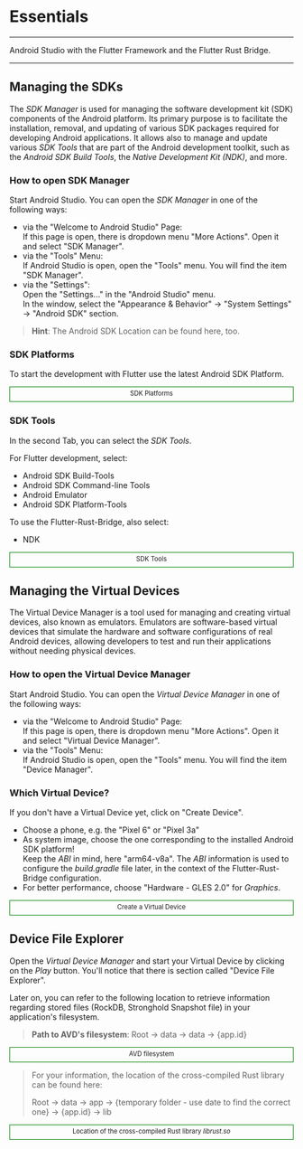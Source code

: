 # Essentials

---

Android Studio with the Flutter Framework and the Flutter Rust Bridge.

---

## Managing the SDKs

The _SDK Manager_ is used for managing the software development kit (SDK) components of the Android platform. Its primary purpose is to facilitate the installation, removal, and updating of various SDK packages required for developing Android applications. It allows also to manage and update various _SDK Tools_ that are part of the Android development toolkit, such as the _Android SDK Build Tools_, the _Native Development Kit (NDK)_, and more.

### How to open SDK Manager

Start Android Studio. You can open the _SDK Manager_ in one of the following ways:

- via the "Welcome to Android Studio" Page: \
  If this page is open, there is dropdown menu "More Actions". Open it and select "SDK Manager".
- via the "Tools" Menu: \
  If Android Studio is open, open the "Tools" menu. You will find the item "SDK Manager".
- via the "Settings": \
  Open the "Settings..." in the "Android Studio" menu. \
  In the window, select the "Appearance & Behavior" -> "System Settings" -> "Android SDK" section.

> **Hint**: The Android SDK Location can be found here, too.

### SDK Platforms

To start the development with Flutter use the latest Android SDK Platform.

<figure style="margin:0;border: 1px solid green;">
<img src="../../assets/sdk_manager_1.jpg" alt=""><figcaption style="font-size: 0.8em;text-align:center;"><p style="margin: 4px 0 7px 0;">SDK Platforms</p></figcaption>
</figure>

### SDK Tools

In the second Tab, you can select the _SDK Tools_.

For Flutter development, select:

- Android SDK Build-Tools
- Android SDK Command-line Tools
- Android Emulator
- Android SDK Platform-Tools

To use the Flutter-Rust-Bridge, also select:

- NDK

<figure style="margin:0;border: 1px solid green;">
<img src="../../assets/sdk_manager_2.jpg" alt=""><figcaption style="font-size: 0.8em;text-align:center;"><p style="margin: 4px 0 7px 0;">SDK Tools</p></figcaption>
</figure>

## Managing the Virtual Devices

The Virtual Device Manager is a tool used for managing and creating virtual devices, also known as emulators. Emulators are software-based virtual devices that simulate the hardware and software configurations of real Android devices, allowing developers to test and run their applications without needing physical devices.

### How to open the Virtual Device Manager

Start Android Studio. You can open the _Virtual Device Manager_ in one of the following ways:

- via the "Welcome to Android Studio" Page: \
  If this page is open, there is dropdown menu "More Actions". Open it and select "Virtual Device Manager".
- via the "Tools" Menu: \
  If Android Studio is open, open the "Tools" menu. You will find the item "Device Manager".

### Which Virtual Device?

If you don't have a Virtual Device yet, click on "Create Device".

- Choose a phone, e.g. the "Pixel 6" or "Pixel 3a"
- As system image, choose the one corresponding to the installed Android SDK platform! \
  Keep the _ABI_ in mind, here "arm64-v8a". The _ABI_ information is used to configure the _build.gradle_ file later, in the context of the Flutter-Rust-Bridge configuration.
- For better performance, choose "Hardware - GLES 2.0" for _Graphics_.

<figure style="margin:0;border: 1px solid green;">
<img src="../../assets/avd.jpg" alt=""><figcaption style="font-size: 0.8em;text-align:center;"><p style="margin: 4px 0 7px 0;">Create a Virtual Device</p></figcaption>
</figure>

###

## Device File Explorer

Open the _Virtual Device Manager_ and start your Virtual Device by clicking on the _Play_ button. You'll notice that there is section called "Device File Explorer".

Later on, you can refer to the following location to retrieve information regarding stored files (RockDB, Stronghold Snapshot file) in your application's filesystem.

> **Path to AVD's filesystem**: Root -> data -> data -> {app.id}

<figure style="margin:0;border: 1px solid green;">
<img src="../../assets/avd.jpg" alt=""><figcaption style="font-size: 0.8em;text-align:center;"><p style="margin: 4px 0 7px 0;">AVD filesystem</p></figcaption>
</figure>

> For your information, the location of the cross-compiled Rust library can be found here:
>
> Root -> data -> app -> {temporary folder - use date to find the correct one} -> {app.id} -> lib

<figure style="margin:0;border: 1px solid green;">
<img src="../../assets/avd_filesystem_1.jpg" alt=""><figcaption style="font-size: 0.8em;text-align:center;"><p style="margin: 4px 0 7px 0;">Location of the cross-compiled Rust library <i>librust.so</i></p></figcaption>
</figure>
